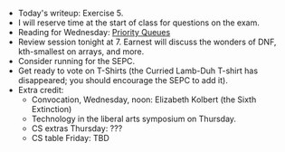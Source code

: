* Today's writeup: Exercise 5.
* I will reserve time at the start of class for questions on the exam.
* Reading for Wednesday: [Priority Queues](../readings/priority-queues.html)
* Review session tonight at 7.  Earnest will discuss the wonders of DNF,
  kth-smallest on arrays, and more.
* Consider running for the SEPC.
* Get ready to vote on T-Shirts (the Curried Lamb-Duh T-shirt has
  disappeared; you should encourage the SEPC to add it).
* Extra credit:
    * Convocation, Wednesday, noon: Elizabeth Kolbert (the Sixth Extinction)
    * Technology in the liberal arts symposium on Thursday.
    * CS extras Thursday: ???
    * CS table Friday: TBD
